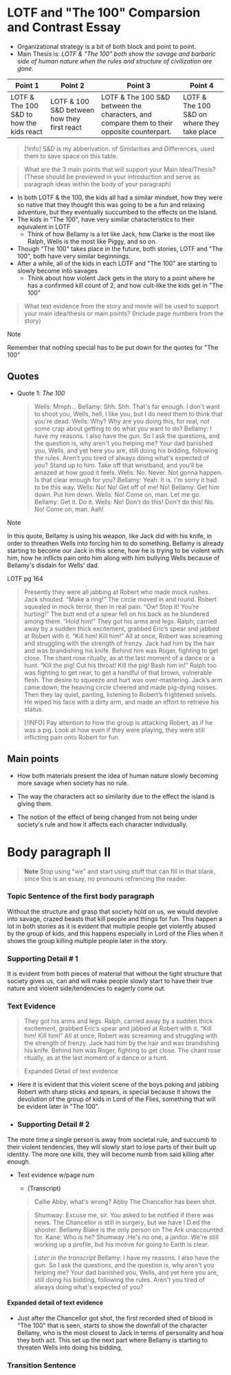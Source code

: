 # LOTF and "The 100" Comparsion and Contrast Essay

- Organizational strategy is a bit of both block and point to point.
- Main Thesis is:
   *LOTF & "The 100" both show the savage and barbaric side of human nature when the rules and structure of civilization are gone.*

| Point 1                                  | Point 2                                     | Point 3                                                                                    | Point 4                                     |
| ---------------------------------------- | ------------------------------------------- | ------------------------------------------------------------------------------------------ | ------------------------------------------- |
| LOTF & The 100 S&D to how the kids react | LOTF & 100 S&D between how they first react | LOTF & The 100 S&D between the characters, and compare them to their opposite counterpart. | LOTF & The 100 S&D on where they take place |

> [!info]
> S&D is my abberivation. of Similarities and Differences, used them to save space on this table.

> What are the 3 main points that will support your Main Idea/Thesis? (These should be previewed in your introduction and serve as paragraph ideas within the body of your paragraph)

- In both LOTF & the 100, the kids all had a similar mindset, how they were so native that they thought this was going to be a fun and relaxing adventure, but they eventually succumbed to the effects on the Island.
- The kids in "The 100", have very similar characteristics to their equivalent in LOTF
  - Think of how Bellamy is a lot like Jack, how Clarke is the most like Ralph, Wells is the most like Piggy, and so on.
- Though "The 100" takes place in the future, both stories, LOTF and "The 100", both have very similar beginnings.
- After a while, all of the kids in each LOTF and "The 100" are starting to slowly become into savages
  - Think about how violent Jack gets in the story to a point where he has a confirmed kill count of 2, and how cult-like the kids get in "The 100"

> What text evidence from the story and movie will be used to support your main idea/thesis or main points? (Include page numbers from the story)

> [!note]
> Remember that nothing special has to be put down for the quotes for "The 100"

## Quotes

- Quote 1: *The 100*
  
  > Wells:    Mmph…
  > Bellamy:    Shh. Shh. That's far enough. I don't want to shoot you, Wells, hell, I like you, but I do need them to think that you're dead.
  > Wells:    Why? Why are you doing this, for real, not some crap about getting to do what you want to do?
  > Bellamy:    I have my reasons. I also have the gun. So I ask the questions, and the question is, why aren't you helping me? Your dad banished you, Wells, and yet here you are, still doing his bidding, following the rules. Aren't you tired of always doing what's expected of you? Stand up to him. Take off that wristband, and you'll be amazed at how good it feels.
  > Wells:    No. Never. Not gonna happen. Is that clear enough for you?
  > Bellamy:    Yeah. It is. I'm sorry it had to be this way.
  > Wells:    No! No! Get off of me! No!
  > Bellamy:    Get him down. Put him down.
  > Wells: No! Come on, man. Let me go.
  > Bellamy:    Get it. Do it.
  > Wells:    No! Don't do this! Don't do this! No. No! Come on, man. Aah!

> [!note]
> In this quote, Bellamy is using his weapon, like Jack did with his knife, in order to threathen Wells into forcing him to do something. Bellamy is already starting to become our Jack in this scene, how he is trying to be violent with him, how he inflicts pain onto him along with him bullying Wells because of Bellamy's disdain for Wells' dad.

 LOTF pg 164

> Presently they were all jabbing at Robert who made mock rushes.
> Jack shouted.
> “Make a ring!”
> The circle moved in and round. Robert squealed in mock terror, then in real pain.
> “Ow! Stop it! You’re hurting!”
> The butt end of a spear fell on his back as he blundered among them.
> “Hold him!”
> They got his arms and legs. Ralph, carried away by a sudden thick excitement, grabbed Eric’s spear and jabbed at Robert with it.
> “Kill him! Kill him!”
> All at once, Robert was screaming and struggling with the strength of frenzy. Jack had him by the hair and was brandishing his knife. Behind him was Roger, fighting to get close. The chant rose ritually, as at the last moment of a dance or a hunt.
> “Kill the pig! Cut his throat! Kill the pig! Bash him in!”
> Ralph too was fighting to get near, to get a handful of that brown, vulnerable flesh. The desire to squeeze and hurt was over-mastering. Jack’s arm came down; the heaving circle cheered and made pig-dying noises. Then they lay quiet, panting, listening to Robert’s frightened snivels. He wiped his face with a dirty arm, and made an effort to retrieve his status.

> [!INFO]
> Pay attention to how the group is attacking Robert, as if he was a pig. Look at how even if they were playing, they were still inflicting pain onto Robert for fun.

## Main points

- How both materials present the idea of human nature slowly becoming more savage when society has no rule.

- The way the characters act so similarity due to the effect the island is giving them.

- The notion of the effect of being changed from not being under society's rule and how it affects each character individually.


# Body paragraph II

> **Note**
> Stop using "we" and start using stuff that can fill in that blank, since this is an essay, no pronouns refrencing the reader.

### Topic Sentence of the first body paragraph

 Without the structure and grasp that society hold on us, we would devolve into savage, crazed beasts that kill people and things for fun. This happen a lot in both stories as it is evident that  multiple people get violently abused by the group of kids, and this happens especially in Lord of the Flies when it shows the group killing multiple people later in the story.

### Supporting Detail # 1

It is evident from both pieces of material that without the tight structure that society gives us, can and will make people slowly start to have their true nature and violent side/tendencies to eagerly come out.

 ### Text Evidence
> They got his arms and legs. Ralph, carried away by a sudden thick excitement, grabbed Eric’s spear and jabbed at Robert with it.
> “Kill him! Kill him!”
> All at once, Robert was screaming and struggling with the strength of frenzy. Jack had him by the hair and was brandishing his knife. Behind him was Roger, fighting to get close. The chant rose ritually, as at the last moment of a dance or a hunt.

> Expanded Detail of text evidence

- Here it is evident that this violent scene of the boys poking and jabbing Robert with sharp sticks and spears, is special because it shows the devolution of the group of kids in Lord of the Flies, something that will be evident later in "The 100".

- ### Supporting Detail # 2

The more time a single person is away from societal rule, and succumb to their violent tendencies, they will slowly start to lose parts of their built up identity. The more one kills, they will become numb from said killing after enough.

- Text evidence w/page num
  - (Transcript)

  > Callie Abby, what's wrong?
  > Abby The Chancellor has been shot.

  > Shumway:
  > Excuse me, sir. You asked to be notified if there was
  > news. The Chancellor is still in surgery, but we have
  > I.D.ed the shooter. Bellamy Blake is the only person on
  > The Ark unaccounted for.
  > Kane: Who is he?
  > Shumway :He's no one, a janitor. We're still working up a profile, but his motive for going to Earth is clear.

  > *Later in the transcript*
  > Bellamy:    I have my reasons. I also have the gun. So I ask the questions, and the question is, why aren't you helping me? Your dad banished you, Wells, and yet here you are, still doing his bidding, following the rules. Aren't you tired of always doing what's expected of you?

#### Expanded detail of text evidence

- Just after the Chancellor got shot, the first recorded shed of blood in "The 100" that is seen, starts to show the downfall of the character Bellamy, who is the most closest to Jack in terms of personality and how they both act. This set up the next part where Bellamy is starting to threaten Wells into doing his bidding,


### Transition Sentence
 

